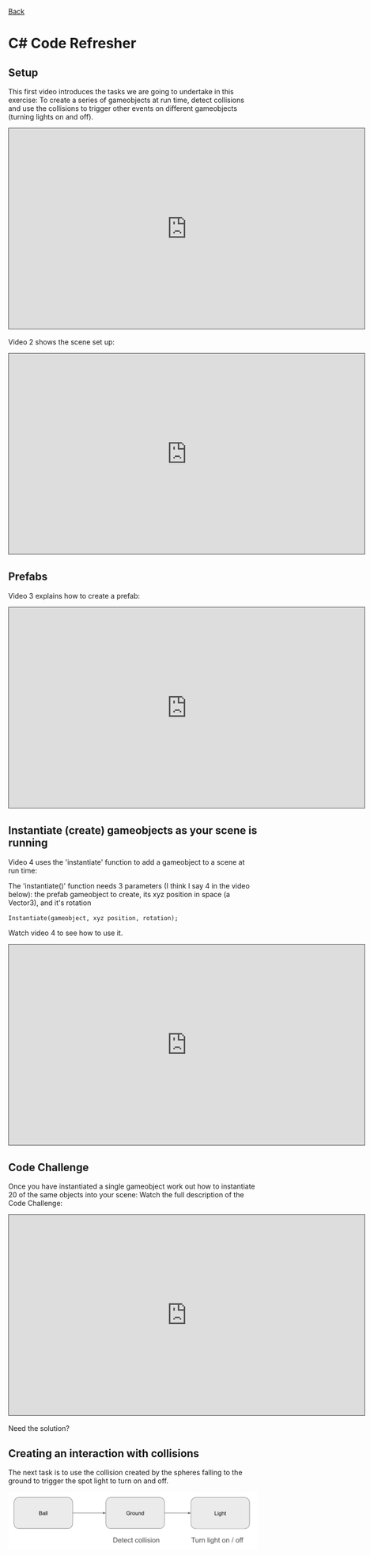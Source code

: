 [Back](https://uwetom.github.io/media-production-worksheets)

# C# Code Refresher

## Setup

This first video introduces the tasks we are going to undertake in this exercise:
To create a series of gameobjects at run time, detect collisions and use the collisions to trigger other events on different gameobjects (turning lights on and off).

<iframe src="https://uwe.cloud.panopto.eu/Panopto/Pages/Embed.aspx?id=8e41e24c-367c-49c7-a7b2-b201015b619c&autoplay=false&offerviewer=true&showtitle=true&showbrand=true&captions=false&interactivity=all" height="405" width="720" style="border: 1px solid #464646;" allowfullscreen allow="autoplay" aria-label="Panopto Embedded Video Player" aria-description="MP code refresher - 1" ></iframe>

Video 2 shows the scene set up:

<iframe src="https://uwe.cloud.panopto.eu/Panopto/Pages/Embed.aspx?id=06912c60-ef61-40a2-84a4-b2010160bdbc&autoplay=false&offerviewer=true&showtitle=true&showbrand=true&captions=false&interactivity=all" height="405" width="720" style="border: 1px solid #464646;" allowfullscreen allow="autoplay" aria-label="Panopto Embedded Video Player" aria-description="MP code refresher -2" ></iframe>

## Prefabs
Video 3 explains how to create a prefab:

<iframe src="https://uwe.cloud.panopto.eu/Panopto/Pages/Embed.aspx?id=ed46776a-1729-447c-8e89-b2010162e642&autoplay=false&offerviewer=true&showtitle=true&showbrand=true&captions=false&interactivity=all" height="405" width="720" style="border: 1px solid #464646;" allowfullscreen allow="autoplay" aria-label="Panopto Embedded Video Player" aria-description="MP code refresher - 3 prefabs" ></iframe>

## Instantiate (create) gameobjects as your scene is running
Video 4 uses the 'instantiate' function to add a gameobject to a scene at run time:

The  'instantiate()' function needs 3 parameters (I think I say 4 in the video below):
the prefab gameobject to create, its xyz position in space (a Vector3), and it's rotation

    Instantiate(gameobject, xyz position, rotation);

Watch  video 4 to see how to use it.

<iframe src="https://uwe.cloud.panopto.eu/Panopto/Pages/Embed.aspx?id=52a65920-4bce-4bb3-aeb0-b20101648a53&autoplay=false&offerviewer=true&showtitle=true&showbrand=true&captions=false&interactivity=all" height="405" width="720" style="border: 1px solid #464646;" allowfullscreen allow="autoplay" aria-label="Panopto Embedded Video Player" aria-description="MP code refresher - 4 -instantiate gameobjects" ></iframe>

## Code Challenge

Once you have instantiated a single gameobject work out how to instantiate 20 of the same objects into your scene:
Watch the full description of the Code Challenge:
<iframe src="https://uwe.cloud.panopto.eu/Panopto/Pages/Embed.aspx?id=ba59dd76-a3d4-4ab5-891d-b2010170eaef&autoplay=false&offerviewer=true&showtitle=true&showbrand=true&captions=false&interactivity=all" height="405" width="720" style="border: 1px solid #464646;" allowfullscreen allow="autoplay" aria-label="Panopto Embedded Video Player" aria-description="MP code refresher - 4 code challenge" ></iframe>

Need the solution?

## Creating an interaction with collisions

The next task is to use the collision created by the spheres falling to the ground to trigger the spot light to turn on and off.

![enter image description here](images/interaction-flow-1.png)
<!--stackedit_data:
eyJoaXN0b3J5IjpbLTEzNDcyMzUyNDksMTMxNTI1MzY2NywzND
U1NDk5NTQsMTEwNDg4MzE1N119
-->